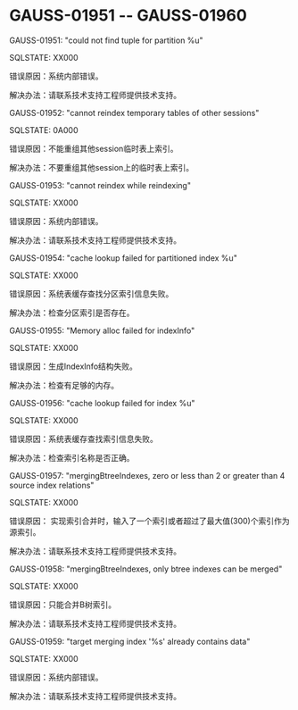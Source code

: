 # GAUSS-01951 -- GAUSS-01960

GAUSS-01951: "could not find tuple for partition %u"

SQLSTATE: XX000

错误原因：系统内部错误。

解决办法：请联系技术支持工程师提供技术支持。

GAUSS-01952: "cannot reindex temporary tables of other sessions"

SQLSTATE: 0A000

错误原因：不能重组其他session临时表上索引。

解决办法：不要重组其他session上的临时表上索引。

GAUSS-01953: "cannot reindex while reindexing"

SQLSTATE: XX000

错误原因：系统内部错误。

解决办法：请联系技术支持工程师提供技术支持。

GAUSS-01954: "cache lookup failed for partitioned index %u"

SQLSTATE: XX000

错误原因：系统表缓存查找分区索引信息失败。

解决办法：检查分区索引是否存在。

GAUSS-01955: "Memory alloc failed for indexInfo"

SQLSTATE: XX000

错误原因：生成IndexInfo结构失败。

解决办法：检查有足够的内存。

GAUSS-01956: "cache lookup failed for index %u"

SQLSTATE: XX000

错误原因：系统表缓存查找索引信息失败。

解决办法：检查索引名称是否正确。

GAUSS-01957: "mergingBtreeIndexes, zero or less than 2 or greater than 4 source index relations"

SQLSTATE: XX000

错误原因： 实现索引合并时，输入了一个索引或者超过了最大值\(300\)个索引作为源索引。

解决办法：请联系技术支持工程师提供技术支持。

GAUSS-01958: "mergingBtreeIndexes, only btree indexes can be merged"

SQLSTATE: XX000

错误原因：只能合并B树索引。

解决办法：请联系技术支持工程师提供技术支持。

GAUSS-01959: "target merging index '%s' already contains data"

SQLSTATE: XX000

错误原因：系统内部错误。

解决办法：请联系技术支持工程师提供技术支持。

